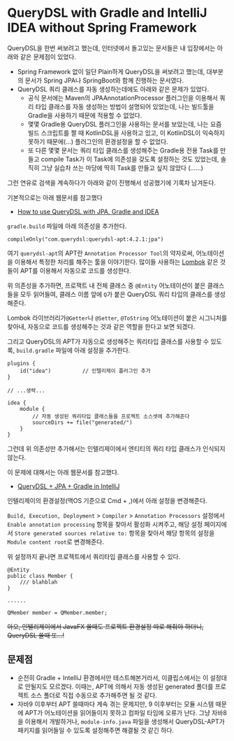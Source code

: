 # QueryDSL with Gradle and IntelliJ IDEA without Spring Framework

QueryDSL을 한번 써보려고 했는데, 인터넷에서 돌고있는 문서들은 내 입장에서는 아래와 같은 문제점이 있었다.

  * Spring Framework 없이 일단 Plain하게 QueryDSL을 써보려고 했는데, 대부분의 문서가 Spring JPA나 SpringBoot와 함께 진행하는 문서였다.
  * QueryDSL 쿼리 클래스를 자동 생성하는데에도 아래와 같은 문제가 있었다.
    * 공식 문서에는 Maven의 JPAAnnotationProcessor 플러그인을 이용해서 쿼리 타입 클래스를 자동 생성하는 방법이 설명되어 있었는데,
      나는 빌드툴을 Gradle을 사용하기 때문에 적용할 수 없었다.
    * 몇몇 Gradle용 QueryDSL 플러그인을 사용하는 문서를 보았는데, 나는 요즘 빌드 스크립트를 짤 때 KotlinDSL을 사용하고 있고,
      이 KotlinDSL이 익숙하지 못하기 때문에(...) 플러그인의 환경설정을 할 수 없었다.
    * 또 다른 몇몇 문서는 쿼리 타입 클래스를 생성해주는 Gradle용 전용 Task를 만들고 compile Task가 이 Task에 의존성을 갖도록 설정하는 것도 있었는데,
      솔직히 그냥 실습차 쓰는 마당에 딱히 Task를 만들고 싶지 않았다 (......)

그런 연유로 검색을 계속하다가 아래와 같이 진행해서 성공했기에 기록차 남겨둔다.

기본적으로는 아래 웹문서를 참고했다

* [How to use QueryDSL with JPA, Gradle and IDEA](http://bsideup.blogspot.com/2015/04/querydsl-with-gradle-and-idea.html)

```gradle.build``` 파일에 아래 의존성을 추가한다.

	compileOnly("com.querydsl:querydsl-apt:4.2.1:jpa")

여기 ```querydsl-apt```의 APT란 ```Annotation Processor Tool```의 약자로써, 어노테이션을 이용해서 특정한 처리를 해주는 툴을 이야기한다.
많이들 사용하는 [Lombok](https://projectlombok.org/) 같은 것들이 APT를 이용해서 자동으로 코드를 생성한다.

위 의존성을 추가하면, 프로잭트 내 전체 클래스 중 ```@Entity``` 어노테이션이 붙은 클래스들을 모두 읽어들여, 클래스 이름 앞에 ```Q```가 붙은
QueryDSL 쿼리 타입의 클래스를 생성해준다.

Lombok 라이브러리가```@Getter```나 ```@Setter```, ```@ToString``` 어노테이션이 붙은 시그니처를 찾아내,
자동으로 코드를 생성해주는 것과 같은 역할을 한다고 보면 되겠다.

그리고 QueryDSL의 APT가 자동으로 생성해주는 쿼리타입 클래스를 사용할 수 있도록, ```build.gradle``` 파일에 아래 설정을 추가한다.

	plugins {
		id("idea")			// 인텔리제이 플러그인 추가
	}
	
	// ...생략...
	
	idea {
		module {
			// 자동 생성된 쿼리타입 클래스들을 프로젝트 소스셋에 추가해준다
			sourceDirs += file("generated/")
		}
	}

그런데 위 의존성만 추가해서는 인텔리제이에서 엔티티의 쿼리 타입 클래스가 인식되지 않는다.

이 문제에 대해서는 아래 웹문서를 참고했다.

* [QueryDSL + JPA + Gradle in IntelliJ](http://izeye.blogspot.com/2015/09/querydsl-jpa-gradle-in-intellij.html)

인텔리제이의 환경설정(맥OS 기준으로 Cmd + ,)에서 아래 설정을 변경해준다.

```Build, Execution, Deployment``` > ```Compiler``` > ```Annotation Processors``` 설정에서
```Enable annotation processing``` 항목을 찾아서 활성화 시켜주고,
해당 설정 페이지에서 ```Store generated sources relative to:``` 항목을 찾아서 해당 항목의 설정을  ```Module content root```로 변경해준다.

위 설정까지 끝나면 프로젝트에서 쿼리타입 클래스를 사용할 수 있다.

	@Entity
	public class Member {
		/// blahblah
	}
	
	......
	
	QMember member = QMember.member;

~~아오, 인텔리제이에서 JavaFX 쓸때도 프로젝트 환경설정 따로 해줘야 하더니, QueryDSL 쓸때 또...!~~

## 문제점

* 순전히 Gradle + IntelliJ 환경에서만 테스트해본거라서, 이클립스에서는 이 설정대로 안될지도 모르겠다.
  이때는, APT에 의해서 자동 생성된 generated 폴더를 프로젝트 소스 폴더로 직접 수동으로 추가해주면 될 것 같다.
* 자바9 이후부터 APT 쓸때마다 계속 겪는 문제지만, 9 이후부터는 모듈 시스템 때문에 APT가 어노테이션을 읽어들이지 못하고 컴파일 타임에 오류가 난다.
  그냥 자바8을 이용해서 개발하거나, ```module-info.java``` 파일을 생성해서 QueryDSL-APT가 패키지를 읽어들일 수 있도록 설정해주면 해결될 것 같긴 하다.